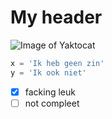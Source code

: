 # My header


![Image of Yaktocat](https://keyassets.timeincuk.net/inspirewp/live/wp-content/uploads/sites/34/2023/11/DES292.naples_travel.gettyimages_1007286274_credit_rudy_balasko_getty_images.jpg)

```python
x = 'Ik heb geen zin'
y = 'Ik ook niet'
```


- [x] facking leuk
- [ ] not compleet
